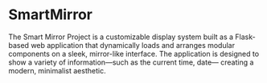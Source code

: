# SmartMirror
The Smart Mirror Project is a customizable display system built as a Flask-based web application that dynamically loads and arranges modular components on a sleek, mirror-like interface. The application is designed to show a variety of information—such as the current time, date— creating a modern, minimalist aesthetic.

